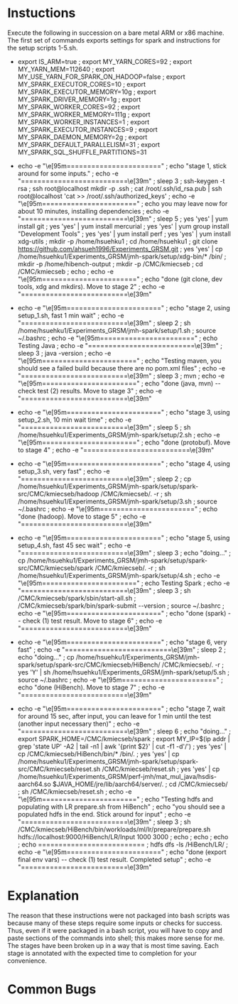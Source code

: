# Instuctions
Execute the following in succession on a bare metal ARM or x86 machine. The first set of commands exports settings for spark and instructions for the setup scripts 1-5.sh.

  + export IS_ARM=true                                                         ; export MY_YARN_CORES=92                                                      ; export MY_YARN_MEM=112640                                                 ; export MY_USE_YARN_FOR_SPARK_ON_HADOOP=false     ; export MY_SPARK_EXECUTOR_CORES=10                               ; export MY_SPARK_EXECUTOR_MEMORY=10g                   ; export MY_SPARK_DRIVER_MEMORY=1g                       ; export MY_SPARK_WORKER_CORES=92                             ; export MY_SPARK_WORKER_MEMORY=111g               ; export MY_SPARK_WORKER_INSTANCES=1                  ; export MY_SPARK_EXECUTOR_INSTANCES=9                  ; export MY_SPARK_DAEMON_MEMORY=2g                     ; export MY_SPARK_DEFAULT_PARALLELISM=31           ; export MY_SPARK_SQL_SHUFFLE_PARTITIONS=31    
  
  + echo -e "\e[95m=======================" ; echo "stage 1, stick around for some inputs." ; echo -e "==========================\e[39m" ; sleep 3 ; ssh-keygen -t rsa ; ssh root@localhost mkdir -p .ssh ; cat /root/.ssh/id_rsa.pub | ssh root@localhost 'cat >> /root/.ssh/authorized_keys' ; echo -e "\e[95m=======================" ; echo you may leave now for about 10 minutes, installing dependencies ; echo -e "==========================\e[39m" ; sleep 5 ;  yes 'yes' | yum install git ; yes 'yes' | yum install mercurial ; yes 'yes' | yum group install "Development Tools" ; yes 'yes' | yum install perf ; yes 'yes' | yum install xdg-utils ; mkdir -p /home/hsuehku1 ; cd /home/hsuehku1 ; git clone https://github.com/ahsueh1996/Experiments_GRSM.git ; yes 'yes' | cp /home/hsuehku1/Experiments_GRSM/jmh-spark/setup/xdg-bin/* /bin/ ; mkdir -p /home/hibench-output ; mkdir -p /CMC/kmiecseb ; cd /CMC/kmiecseb ; echo ; echo -e "\e[95m=======================" ; echo "done (git clone, dev tools, xdg and mkdirs). Move to stage 2" ; echo -e "==========================\e[39m" 
  
  + echo -e "\e[95m=======================" ; echo "stage 2, using setup_1.sh, fast 1 min wait" ; echo -e "==========================\e[39m" ; sleep 2 ; sh /home/hsuehku1/Experiments_GRSM/jmh-spark/setup/1.sh ; source ~/.bashrc ; echo -e "\e[95m=======================" ; echo Testing Java ; echo -e "==========================\e[39m" ;  sleep 3 ; java -version ; echo -e "\e[95m=======================" ; echo "Testing maven, you should see a failed build because there are no pom.xml files" ; echo -e "==========================\e[39m" ; sleep 3 ; mvn ; echo -e "\e[95m=======================" ; echo "done (java, mvn) -- check test (2) results. Move to stage 3" ; echo -e "==========================\e[39m"

  + echo -e "\e[95m=======================" ; echo "stage 3, using setup_2.sh, 10 min wait time" ; echo -e "==========================\e[39m" ; sleep 5 ; sh /home/hsuehku1/Experiments_GRSM/jmh-spark/setup/2.sh ; echo -e "\e[95m=======================" ; echo "done (protobuf). Move to stage 4" ; echo -e "==========================\e[39m"

  + echo -e "\e[95m=======================" ; echo "stage 4, using setup_3.sh, very fast" ; echo -e "==========================\e[39m" ; sleep 2 ; cp /home/hsuehku1/Experiments_GRSM/jmh-spark/setup/spark-src/CMC/kmiecseb/hadoop /CMC/kmiecseb/. -r ; sh /home/hsuehku1/Experiments_GRSM/jmh-spark/setup/3.sh ; source ~/.bashrc ; echo -e "\e[95m=======================" ; echo "done (hadoop). Move to stage 5" ; echo -e "==========================\e[39m"

  + echo -e "\e[95m=======================" ; echo "stage 5, using setup_4.sh, fast 45 sec wait" ; echo -e "==========================\e[39m" ; sleep 3 ; echo "doing…" ; cp /home/hsuehku1/Experiments_GRSM/jmh-spark/setup/spark-src/CMC/kmiecseb/spark /CMC/kmiecseb/. -r ; sh /home/hsuehku1/Experiments_GRSM/jmh-spark/setup/4.sh ; echo -e "\e[95m=======================" ; echo Testing Spark ; echo -e "==========================\e[39m" ;  sleep 3 ; sh /CMC/kmiecseb/spark/sbin/start-all.sh ; /CMC/kmiecseb/spark/bin/spark-submit --version ; source ~/.bashrc ; echo -e "\e[95m=======================" ; echo "done (spark) -- check (1) test result. Move to stage 6" ; echo -e "==========================\e[39m"

  + echo -e "\e[95m=======================" ; echo "stage 6, very fast" ; echo -e "==========================\e[39m" ; sleep 2 ; echo "doing…" ; cp /home/hsuehku1/Experiments_GRSM/jmh-spark/setup/spark-src/CMC/kmiecseb/HiBench/ /CMC/kmiecseb/. -r ; yes 'Y' | sh /home/hsuehku1/Experiments_GRSM/jmh-spark/setup/5.sh ; source ~/.bashrc ; echo -e "\e[95m=======================" ; echo "done (HiBench). Move to stage 7" ; echo -e "==========================\e[39m"

  + echo -e "\e[95m=======================" ; echo "stage 7, wait for around 15 sec, after input, you can leave for 1 min until the test (another input necessary then)" ; echo -e "==========================\e[39m" ; sleep 6 ; echo "doing…" ; export SPARK_HOME=/CMC/kmiecseb/spark ; export MY_IP=$(ip addr | grep 'state UP' -A2 | tail -n1 | awk '{print $2}' | cut -f1  -d'/') ; yes 'yes' | cp /CMC/kmiecseb/HiBench/bin/* /bin/. ; yes 'yes' | cp /home/hsuehku1/Experiments_GRSM/jmh-spark/setup/spark-src/CMC/kmiecseb/reset.sh /CMC/kmiecseb/reset.sh ; yes 'yes' | cp /home/hsuehku1/Experiments_GRSM/perf-jmh/mat_mul_java/hsdis-aarch64.so $JAVA_HOME/jre/lib/aarch64/server/. ; cd /CMC/kmiecseb/ ; sh /CMC/kmiecseb/reset.sh ; echo -e "\e[95m=======================" ; echo "Testing hdfs and populating with LR prepare.sh from HiBench" ; echo "you should see a populated hdfs in the end. Stick around for input" ; echo -e "==========================\e[39m" ;  sleep 3 ; sh /CMC/kmiecseb/HiBench/bin/workloads/ml/lr/prepare/prepare.sh hdfs://localhost:9000/HiBench/LR/Input 1000 3000 ; echo ; echo ; echo ; echo ========================== ; hdfs dfs -ls /HiBench/LR/ ; echo -e "\e[95m=======================" ; echo "done (export final env vars) -- check (1) test result. Completed setup" ; echo -e "==========================\e[39m"

# Explanation
The reason that these instructions were not packaged into bash scripts was because many of these steps require some inputs or checks for success. Thus, even if it were packaged in a bash script, you will have to copy and paste sections of the commands into shell; this makes more sense for me. The stages have been broken up in a way that is most time saving. Each stage is annotated with the expected time to completion for your convenience.

# Common Bugs
